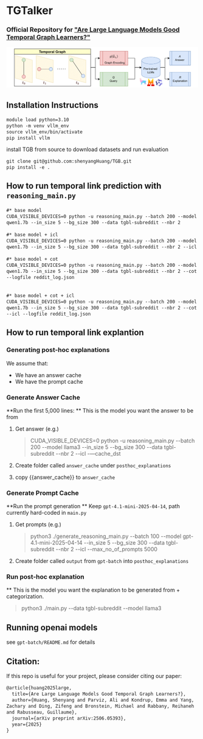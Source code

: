 # TGTalker
### Official Repository for ["Are Large Language Models Good Temporal Graph Learners?"](https://www.arxiv.org/abs/2506.05393)

![SCPD](figs/overview.png)


## Installation Instructions
```
module load python=3.10
python -m venv vllm_env
source vllm_env/bin/activate
pip install vllm
```

install TGB from source to download datasets and run evaluation
```
git clone git@github.com:shenyangHuang/TGB.git
pip install -e .   
```

## How to run temporal link prediction with `reasoning_main.py`
```
#* base model
CUDA_VISIBLE_DEVICES=0 python -u reasoning_main.py --batch 200 --model qwen1.7b --in_size 5 --bg_size 300 --data tgbl-subreddit --nbr 2 

#* base model + icl
CUDA_VISIBLE_DEVICES=0 python -u reasoning_main.py --batch 200 --model qwen1.7b --in_size 5 --bg_size 300 --data tgbl-subreddit --nbr 2 --icl

#* base model + cot
CUDA_VISIBLE_DEVICES=0 python -u reasoning_main.py --batch 200 --model qwen1.7b --in_size 5 --bg_size 300 --data tgbl-subreddit --nbr 2 --cot --logfile reddit_log.json


#* base model + cot + icl
CUDA_VISIBLE_DEVICES=0 python -u reasoning_main.py --batch 200 --model qwen1.7b --in_size 5 --bg_size 300 --data tgbl-subreddit --nbr 2 --cot --icl --logfile reddit_log.json
```

## How to run temporal link explantion

### Generating post-hoc explanations

We assume that:

- We have an answer cache
- We have the prompt cache

### Generate Answer Cache

**Run the first 5,000 lines:
** This is the model you want the answer to be from

1. Get answer (e.g.)
    > CUDA_VISIBLE_DEVICES=0 python -u reasoning_main.py --batch 200 --model llama3 --in_size 5 --bg_size 300 --data tgbl-subreddit --nbr 2 --icl -—cache_dst

2. Create folder called `answer_cache` under `posthoc_explanations`
3. copy {{answer_cache}}  to `answer_cache`

### Generate Prompt Cache

**Run the prompt generation
** Keep `gpt-4.1-mini-2025-04-14`, path currently hard-coded in `main.py`

1. Get prompts (e.g.)
    > python3 ./generate_reasoning_main.py --batch 100 --model gpt-4.1-mini-2025-04-14 --in_size 5 --bg_size 300 --data tgbl-subreddit --nbr 2 --icl --max_no_of_prompts 5000

2. Create folder called `output` from `gpt-batch` into `posthoc_explanations`

### Run post-hoc explanation

** This is the model you want the explanation to be generated from + categorization.

> python3 ./main.py --data tgbl-subreddit --model llama3

## Running openai models

see `gpt-batch/README.md` for details

## Citation:

If this repo is useful for your project, please consider citing our paper:
```
@article{huang2025large,
  title={Are Large Language Models Good Temporal Graph Learners?},
  author={Huang, Shenyang and Parviz, Ali and Kondrup, Emma and Yang, Zachary and Ding, Zifeng and Bronstein, Michael and Rabbany, Reihaneh and Rabusseau, Guillaume},
  journal={arXiv preprint arXiv:2506.05393},
  year={2025}
}
```
